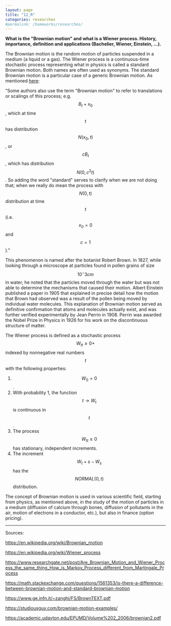 ```yaml
---
layout: page
title: "12_R"
categories: researches
#permalink: /homeworks/researches/
---
```

<script type="text/x-mathjax-config">
  MathJax.Hub.Config({
    extensions: [
      "MathMenu.js",
      "MathZoom.js",
      "AssistiveMML.js",
      "a11y/accessibility-menu.js"
    ],
    jax: ["input/TeX", "output/CommonHTML"],
    TeX: {
      extensions: [
        "AMSmath.js",
        "AMSsymbols.js",
        "noErrors.js",
        "noUndefined.js",
      ]
    }
  });
</script>
<script type="text/javascript" async
  src="https://cdnjs.cloudflare.com/ajax/libs/mathjax/2.7.5/MathJax.js?config=TeX-MML-AM_CHTML">
</script>
<b>What is the "Brownian motion" and what is a Wiener process. History, importance, definition and applications (Bachelier, Wiener, Einstein, ...).</b>

The Brownian motion is the random motion of particles suspended in a medium (a liquid or a gas). The Wiener process is a continuous-time stochastic process representing what in physics is called a standard Brownian motion. Both names are often used as synonyms. The standard Brownian motion is a particular case of a generic Brownian motion. As mentioned [here](https://math.stackexchange.com/questions/1561353/is-there-a-difference-between-brownian-motion-and-standard-brownian-motion):

“Some authors also use the term "Brownian motion" to refer to translations or scalings of this process; e.g. $$B_t + x_0$$, which at time $$t$$ has distribution $$N(x_0,t)$$, or $$cB_t$$, which has distribution $$N(0,c^2t)$$. So adding the word "standard" serves to clarify when we are not doing that; when we really do mean the process with $$N(0,t)$$ distribution at time $$t$$ (i.e. $$x_0=0$$ and $$c=1$$).”

This phenomenon is named after the botanist Robert Brown. In 1827, while looking through a microscope at particles found in pollen grains of size $$10^−3 cm$$ in water, he noted that the particles moved through the water but was not able to determine the mechanisms that caused their motion. Albert Einstein published a paper in 1905 that explained in precise detail how the motion that Brown had observed was a result of the pollen being moved by individual water molecules. This explanation of Brownian motion served as definitive confirmation that atoms and molecules actually exist, and was further verified experimentally by Jean Perrin in 1908. Perrin was awarded the Nobel Prize in Physics in 1926 for his work on the discontinuous structure of matter.

The Wiener process is defined as a stochastic process $${W_t}_t\ge0+$$ indexed by nonnegative real numbers $$t$$ with the following properties:

1. $$W_0 = 0$$.
2. With probability 1, the function $$t → W_t$$ is continuous in $$t$$.
3. The process $${W_t}_t\ge0$$ has stationary, independent increments.
4. The increment $$W_t+s − W_s$$ has the $$NORMAL(0, t)$$ distribution.

The concept of Brownian motion is used in various scientific field, starting from physics, as mentioned above, in the study of the motion of particles in a medium (diffusion of calcium through bones, diffusion of pollutants in the air, motion of electrons in a conductor, etc.), but also in finance (option pricing).

------------------------------------------------------------------------------------
Sources:

https://en.wikipedia.org/wiki/Brownian_motion

https://en.wikipedia.org/wiki/Wiener_process

https://www.researchgate.net/post/Are_Brownian_Motion_and_Wiener_Process_the_same_thing_How_is_Markov_Process_different_from_Martingale_Process

https://math.stackexchange.com/questions/1561353/is-there-a-difference-between-brownian-motion-and-standard-brownian-motion

https://www.ge.infn.it/~zanghi/FS/BrownTEXT.pdf

https://studiousguy.com/brownian-motion-examples/

https://academic.udayton.edu/EPUMD/Volume%202_2006/brownian2.pdf



